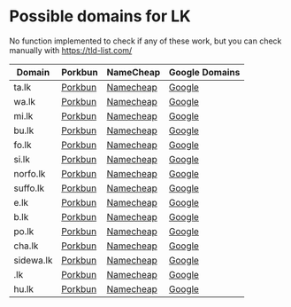 # Possible domains for LK

No function implemented to check if any of these work, but you can check manually with https://tld-list.com/

| Domain | Porkbun | NameCheap | Google Domains |
|---|---|---|---|
| ta.lk | [Porkbun](https://porkbun.com/checkout/search?prb=e814663da1&tlds=&idnLanguage=&search=search&q=ta.lk) | [Namecheap](https://www.namecheap.com/domains/registration/results/?domain=ta.lk) | [Google](https://domains.google.com/registrar/search?searchTerm=ta.lk) |
| wa.lk | [Porkbun](https://porkbun.com/checkout/search?prb=e814663da1&tlds=&idnLanguage=&search=search&q=wa.lk) | [Namecheap](https://www.namecheap.com/domains/registration/results/?domain=wa.lk) | [Google](https://domains.google.com/registrar/search?searchTerm=wa.lk) |
| mi.lk | [Porkbun](https://porkbun.com/checkout/search?prb=e814663da1&tlds=&idnLanguage=&search=search&q=mi.lk) | [Namecheap](https://www.namecheap.com/domains/registration/results/?domain=mi.lk) | [Google](https://domains.google.com/registrar/search?searchTerm=mi.lk) |
| bu.lk | [Porkbun](https://porkbun.com/checkout/search?prb=e814663da1&tlds=&idnLanguage=&search=search&q=bu.lk) | [Namecheap](https://www.namecheap.com/domains/registration/results/?domain=bu.lk) | [Google](https://domains.google.com/registrar/search?searchTerm=bu.lk) |
| fo.lk | [Porkbun](https://porkbun.com/checkout/search?prb=e814663da1&tlds=&idnLanguage=&search=search&q=fo.lk) | [Namecheap](https://www.namecheap.com/domains/registration/results/?domain=fo.lk) | [Google](https://domains.google.com/registrar/search?searchTerm=fo.lk) |
| si.lk | [Porkbun](https://porkbun.com/checkout/search?prb=e814663da1&tlds=&idnLanguage=&search=search&q=si.lk) | [Namecheap](https://www.namecheap.com/domains/registration/results/?domain=si.lk) | [Google](https://domains.google.com/registrar/search?searchTerm=si.lk) |
| norfo.lk | [Porkbun](https://porkbun.com/checkout/search?prb=e814663da1&tlds=&idnLanguage=&search=search&q=norfo.lk) | [Namecheap](https://www.namecheap.com/domains/registration/results/?domain=norfo.lk) | [Google](https://domains.google.com/registrar/search?searchTerm=norfo.lk) |
| suffo.lk | [Porkbun](https://porkbun.com/checkout/search?prb=e814663da1&tlds=&idnLanguage=&search=search&q=suffo.lk) | [Namecheap](https://www.namecheap.com/domains/registration/results/?domain=suffo.lk) | [Google](https://domains.google.com/registrar/search?searchTerm=suffo.lk) |
| e.lk | [Porkbun](https://porkbun.com/checkout/search?prb=e814663da1&tlds=&idnLanguage=&search=search&q=e.lk) | [Namecheap](https://www.namecheap.com/domains/registration/results/?domain=e.lk) | [Google](https://domains.google.com/registrar/search?searchTerm=e.lk) |
| b.lk | [Porkbun](https://porkbun.com/checkout/search?prb=e814663da1&tlds=&idnLanguage=&search=search&q=b.lk) | [Namecheap](https://www.namecheap.com/domains/registration/results/?domain=b.lk) | [Google](https://domains.google.com/registrar/search?searchTerm=b.lk) |
| po.lk | [Porkbun](https://porkbun.com/checkout/search?prb=e814663da1&tlds=&idnLanguage=&search=search&q=po.lk) | [Namecheap](https://www.namecheap.com/domains/registration/results/?domain=po.lk) | [Google](https://domains.google.com/registrar/search?searchTerm=po.lk) |
| cha.lk | [Porkbun](https://porkbun.com/checkout/search?prb=e814663da1&tlds=&idnLanguage=&search=search&q=cha.lk) | [Namecheap](https://www.namecheap.com/domains/registration/results/?domain=cha.lk) | [Google](https://domains.google.com/registrar/search?searchTerm=cha.lk) |
| sidewa.lk | [Porkbun](https://porkbun.com/checkout/search?prb=e814663da1&tlds=&idnLanguage=&search=search&q=sidewa.lk) | [Namecheap](https://www.namecheap.com/domains/registration/results/?domain=sidewa.lk) | [Google](https://domains.google.com/registrar/search?searchTerm=sidewa.lk) |
| .lk | [Porkbun](https://porkbun.com/checkout/search?prb=e814663da1&tlds=&idnLanguage=&search=search&q=.lk) | [Namecheap](https://www.namecheap.com/domains/registration/results/?domain=.lk) | [Google](https://domains.google.com/registrar/search?searchTerm=.lk) |
| hu.lk | [Porkbun](https://porkbun.com/checkout/search?prb=e814663da1&tlds=&idnLanguage=&search=search&q=hu.lk) | [Namecheap](https://www.namecheap.com/domains/registration/results/?domain=hu.lk) | [Google](https://domains.google.com/registrar/search?searchTerm=hu.lk) |
